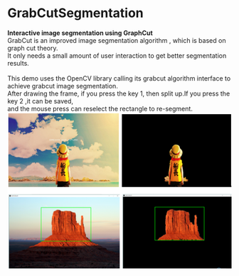 # GrabCutSegmentation
**Interactive image segmentation using GraphCut**<br />
GrabCut is an improved image segmentation algorithm , which is based on graph cut theory.<br />
It only needs a small amount of user interaction to get better segmentation results.<br /><br />
This demo uses the OpenCV library calling its grabcut algorithm interface to achieve grabcut image segmentation.<br />
After drawing the frame, if you press the key 1, then split up.If you press the key 2 ,it can be saved, <br />
and the mouse press can reselect the rectangle to re-segment.<br />
![](https://github.com/linnananan/GrabCutSegmentation/raw/master/RectGrabcut/11.PNG)
